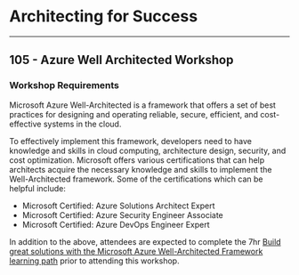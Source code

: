 # Architecting for Success

---

## 105 - Azure Well Architected Workshop

### Workshop Requirements

Microsoft Azure Well-Architected is a framework that offers a set of best practices for designing and operating reliable, secure, efficient, and cost-effective systems in the cloud.

To effectively implement this framework, developers need to have knowledge and skills in cloud computing, architecture design, security, and cost optimization. Microsoft offers various certifications that can help architects acquire the necessary knowledge and skills to implement the Well-Architected framework. Some of the certifications which can be helpful include: 

* Microsoft Certified: Azure Solutions Architect Expert
* Microsoft Certified: Azure Security Engineer Associate
* Microsoft Certified: Azure DevOps Engineer Expert

In addition to the above, attendees are expected to complete the 7hr [Build great solutions with the Microsoft Azure Well-Architected Framework learning path](https://learn.microsoft.com/en-us/training/paths/azure-well-architected-framework/) prior to attending this workshop.
